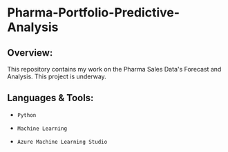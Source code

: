 # Pharma-Portfolio-Predictive-Analysis

## Overview:

This repository contains my work on the Pharma Sales Data's Forecast and Analysis. This project is underway.
## Languages & Tools:

- `Python`

- `Machine Learning`

- `Azure Machine Learning Studio`

